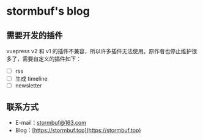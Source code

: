 # stormbuf's blog

## 需要开发的插件
vuepress v2 和 v1 的插件不兼容，所以许多插件无法使用。原作者也停止维护很多了，需要自定义的插件如下：
- [ ] rss
- [ ] 生成 timeline
- [ ] newsletter
## 联系方式
- E-mail：[stormbuf@163.com](mailto:stormbuf@163.com)
- Blog：[https://stormbuf.top](https://stormbuf.top)